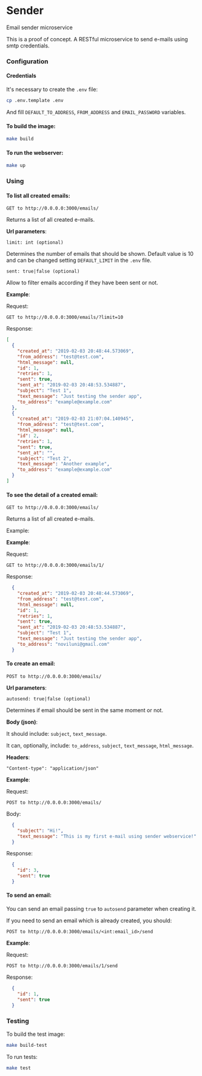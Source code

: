 # Sender

Email sender microservice


This is a proof of concept. A RESTful microservice to send e-mails using smtp credentials.


### Configuration

#### Credentials

It's necessary to create the `.env` file:

```bash
cp .env.template .env
```

And fill `DEFAULT_TO_ADDRESS`, `FROM_ADDRESS` and `EMAIL_PASSWORD` variables.


#### To build the image:

```bash
make build
```

#### To run the webserver:

```bash
make up
```


### Using

#### To list all created emails:

```
GET to http://0.0.0.0:3000/emails/
```

Returns a list of all created e-mails.

__Url parameters__:

```
limit: int (optional)
```

Determines the number of emails that should be shown. Default value is 10 and can be changed setting `DEFAULT_LIMIT` in the `.env` file.


```
sent: true|false (optional)
```

Allow to filter emails according if they have been sent or not.


__Example__:

Request:
```
GET to http://0.0.0.0:3000/emails/?limit=10
```

Response:

```json
[
  {
    "created_at": "2019-02-03 20:48:44.573069",
    "from_address": "test@test.com", 
    "html_message": null, 
    "id": 1, 
    "retries": 1, 
    "sent": true, 
    "sent_at": "2019-02-03 20:48:53.534887", 
    "subject": "Test 1", 
    "text_message": "Just testing the sender app", 
    "to_address": "example@example.com"
  }, 
  {
    "created_at": "2019-02-03 21:07:04.140945", 
    "from_address": "test@test.com", 
    "html_message": null, 
    "id": 2, 
    "retries": 1, 
    "sent": true, 
    "sent_at": "", 
    "subject": "Test 2", 
    "text_message": "Another example", 
    "to_address": "example@example.com"
  }
]
```


#### To see the detail of a created email:

```
GET to http://0.0.0.0:3000/emails/
```

Returns a list of all created e-mails.

Example:


__Example__:

Request:
```
GET to http://0.0.0.0:3000/emails/1/
```

Response:
```json
  {
    "created_at": "2019-02-03 20:48:44.573069",
    "from_address": "test@test.com",
    "html_message": null,
    "id": 1,
    "retries": 1,
    "sent": true,
    "sent_at": "2019-02-03 20:48:53.534887",
    "subject": "Test 1",
    "text_message": "Just testing the sender app",
    "to_address": "noviluni@gmail.com"
  }
```


#### To create an email:

```
POST to http://0.0.0.0:3000/emails/
```

__Url parameters__:

```
autosend: true|false (optional)
```
Determines if email should be sent in the same moment or not.


__Body (json)__:

It should include: `subject`, `text_message`.

It can, optionally, include:  `to_address`, `subject`, `text_message`, `html_message`.


__Headers__:

```
"Content-type": "application/json"
```


__Example__:

Request:
```
POST to http://0.0.0.0:3000/emails/
```

Body:
```json
  {
    "subject": "Hi!",
    "text_message": "This is my first e-mail using sender webservice!"
  }
```

Response:

```json
  {
    "id": 3,
    "sent": true
  }
```


#### To send an email:

You can send an email passing `true` to `autosend` parameter when creating it.

If you need to send an email which is already created, you should:
```
POST to http://0.0.0.0:3000/emails/<int:email_id>/send
```


__Example__:

Request:
```
POST to http://0.0.0.0:3000/emails/1/send
```

Response:

```json
  {
    "id": 1,
    "sent": true
  }
```


### Testing

To build the test image:
```bash
make build-test
```


To run tests:

```bash
make test
```
